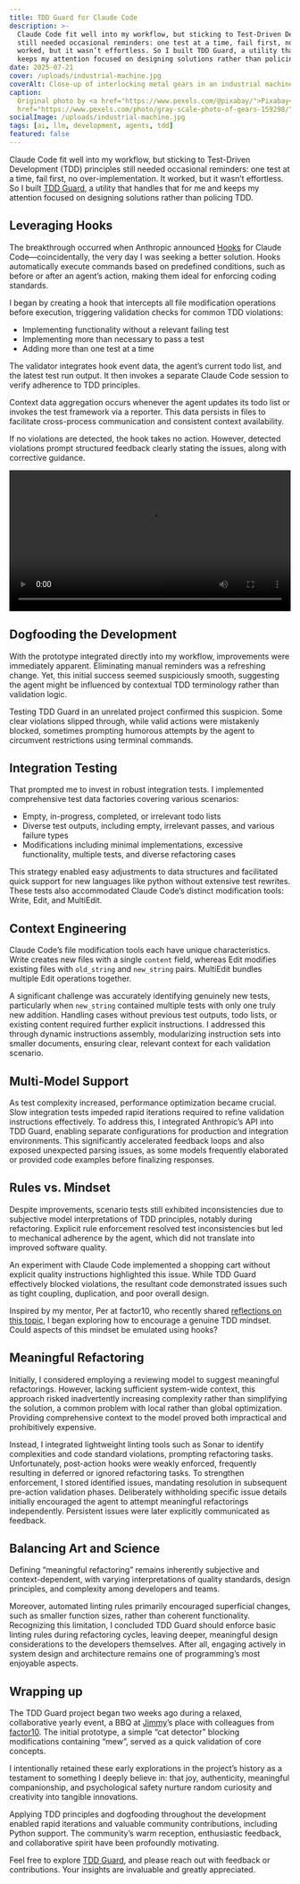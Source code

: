 ```yaml
---
title: TDD Guard for Claude Code
description: >-
  Claude Code fit well into my workflow, but sticking to Test-Driven Development (TDD) principles
  still needed occasional reminders: one test at a time, fail first, no over-implementation. It
  worked, but it wasn’t effortless. So I built TDD Guard, a utility that handles that for me and
  keeps my attention focused on designing solutions rather than policing TDD.
date: 2025-07-21
cover: /uploads/industrial-machine.jpg
coverAlt: Close-up of interlocking metal gears in an industrial machine
caption:
  Original photo by <a href="https://www.pexels.com/@pixabay/">Pixabay</a> on <a
  href="https://www.pexels.com/photo/gray-scale-photo-of-gears-159298/">Pexels</a>
socialImage: /uploads/industrial-machine.jpg
tags: [ai, llm, development, agents, tdd]
featured: false
---
```


Claude Code fit well into my workflow, but sticking to Test-Driven Development (TDD) principles
still needed occasional reminders: one test at a time, fail first, no over-implementation. It
worked, but it wasn’t effortless. So I built [TDD Guard](https://github.com/nizos/tdd-guard), a
utility that handles that for me and keeps my attention focused on designing solutions rather than
policing TDD.

## Leveraging Hooks

The breakthrough occurred when Anthropic announced
[Hooks](https://docs.anthropic.com/en/docs/claude-code/hooks) for Claude Code—coincidentally, the
very day I was seeking a better solution. Hooks automatically execute commands based on predefined
conditions, such as before or after an agent’s action, making them ideal for enforcing coding
standards.

I began by creating a hook that intercepts all file modification operations before execution,
triggering validation checks for common TDD violations:

- Implementing functionality without a relevant failing test
- Implementing more than necessary to pass a test
- Adding more than one test at a time

The validator integrates hook event data, the agent’s current todo list, and the latest test run
output. It then invokes a separate Claude Code session to verify adherence to TDD principles.

Context data aggregation occurs whenever the agent updates its todo list or invokes the test
framework via a reporter. This data persists in files to facilitate cross-process communication and
consistent context availability.

If no violations are detected, the hook takes no action. However, detected violations prompt
structured feedback clearly stating the issues, along with corrective guidance.

<video controls width="100%" class="blog-video">
  <source src="/uploads/videos/tdd-guard-demo.mp4" type="video/mp4">
  Your browser does not support the video tag.
</video>

## Dogfooding the Development

With the prototype integrated directly into my workflow, improvements were immediately apparent.
Eliminating manual reminders was a refreshing change. Yet, this initial success seemed suspiciously
smooth, suggesting the agent might be influenced by contextual TDD terminology rather than
validation logic.

Testing TDD Guard in an unrelated project confirmed this suspicion. Some clear violations slipped
through, while valid actions were mistakenly blocked, sometimes prompting humorous attempts by the
agent to circumvent restrictions using terminal commands.

## Integration Testing

That prompted me to invest in robust integration tests. I implemented comprehensive test data
factories covering various scenarios:

- Empty, in-progress, completed, or irrelevant todo lists
- Diverse test outputs, including empty, irrelevant passes, and various failure types
- Modifications including minimal implementations, excessive functionality, multiple tests, and
  diverse refactoring cases

This strategy enabled easy adjustments to data structures and facilitated quick support for new
languages like python without extensive test rewrites. These tests also accommodated Claude Code’s
distinct modification tools: Write, Edit, and MultiEdit.

## Context Engineering

Claude Code’s file modification tools each have unique characteristics. Write creates new files with
a single `content` field, whereas Edit modifies existing files with `old_string` and `new_string`
pairs. MultiEdit bundles multiple Edit operations together.

A significant challenge was accurately identifying genuinely new tests, particularly when
`new_string` contained multiple tests with only one truly new addition. Handling cases without
previous test outputs, todo lists, or existing content required further explicit instructions. I
addressed this through dynamic instructions assembly, modularizing instruction sets into smaller
documents, ensuring clear, relevant context for each validation scenario.

## Multi-Model Support

As test complexity increased, performance optimization became crucial. Slow integration tests
impeded rapid iterations required to refine validation instructions effectively. To address this, I
integrated Anthropic’s API into TDD Guard, enabling separate configurations for production and
integration environments. This significantly accelerated feedback loops and also exposed unexpected
parsing issues, as some models frequently elaborated or provided code examples before finalizing
responses.

## Rules vs. Mindset

Despite improvements, scenario tests still exhibited inconsistencies due to subjective model
interpretations of TDD principles, notably during refactoring. Explicit rule enforcement resolved
test inconsistencies but led to mechanical adherence by the agent, which did not translate into
improved software quality.

An experiment with Claude Code implemented a shopping cart without explicit quality instructions
highlighted this issue. While TDD Guard effectively blocked violations, the resultant code
demonstrated issues such as tight coupling, duplication, and poor overall design.

Inspired by my mentor, Per at factor10, who recently shared
[reflections on this topic](https://programmaticallyspeaking.com/a-tdd-mindset.html), I began
exploring how to encourage a genuine TDD mindset. Could aspects of this mindset be emulated using
hooks?

## Meaningful Refactoring

Initially, I considered employing a reviewing model to suggest meaningful refactorings. However,
lacking sufficient system-wide context, this approach risked inadvertently increasing complexity
rather than simplifying the solution, a common problem with local rather than global optimization.
Providing comprehensive context to the model proved both impractical and prohibitively expensive.

Instead, I integrated lightweight linting tools such as Sonar to identify complexities and code
standard violations, prompting refactoring tasks. Unfortunately, post-action hooks were weakly
enforced, frequently resulting in deferred or ignored refactoring tasks. To strengthen enforcement,
I stored identified issues, mandating resolution in subsequent pre-action validation phases.
Deliberately withholding specific issue details initially encouraged the agent to attempt meaningful
refactorings independently. Persistent issues were later explicitly communicated as feedback.

## Balancing Art and Science

Defining “meaningful refactoring” remains inherently subjective and context-dependent, with varying
interpretations of quality standards, design principles, and complexity among developers and teams.

Moreover, automated linting rules primarily encouraged superficial changes, such as smaller function
sizes, rather than coherent functionality. Recognizing this limitation, I concluded TDD Guard should
enforce basic linting rules during refactoring cycles, leaving deeper, meaningful design
considerations to the developers themselves. After all, engaging actively in system design and
architecture remains one of programming’s most enjoyable aspects.

## Wrapping up

The TDD Guard project began two weeks ago during a relaxed, collaborative yearly event, a BBQ at
[Jimmy](https://jimmynilsson.com/)’s place with colleagues from
[factor10](https://www.factor10.com/). The initial prototype, a simple “cat detector” blocking
modifications containing “mew”, served as a quick validation of core concepts.

I intentionally retained these early explorations in the project’s history as a testament to
something I deeply believe in: that joy, authenticity, meaningful companionship, and psychological
safety nurture random curiosity and creativity into tangible innovations.

Applying TDD principles and dogfooding throughout the development enabled rapid iterations and
valuable community contributions, including Python support. The community’s warm reception,
enthusiastic feedback, and collaborative spirit have been profoundly motivating.

Feel free to explore [TDD Guard](https://github.com/nizos/tdd-guard), and please reach out with
feedback or contributions. Your insights are invaluable and greatly appreciated.
